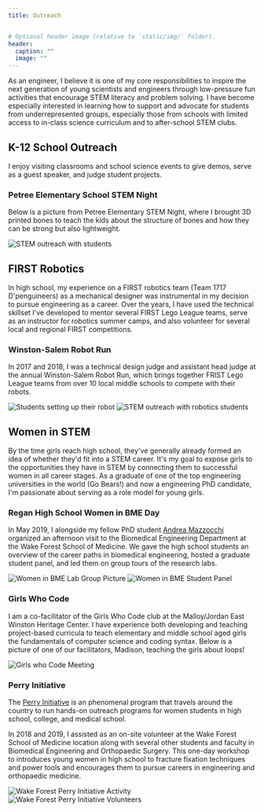 ```yaml
---
title: Outreach


# Optional header image (relative to `static/img/` folder).
header:
  caption: ""
  image: ""
---
```


As an engineer, I believe it is one of my core responsibilities to inspire the next generation of young scientists and engineers through low-pressure fun activities that encourage STEM literacy and problem solving. I have become especially interested in learning how to support and advocate for students from underrepresented groups, especially those from schools with limited access to in-class science curriculum and to after-school STEM clubs. 

## K-12 School Outreach
I enjoy visiting classrooms and school science events to give demos, serve as a guest speaker, and judge student projects. 

### Petree Elementary School STEM Night
Below is a picture from Petree Elementary STEM Night, where I brought 3D printed bones to teach the kids about the structure of bones and how they can be strong but also lightweight. 

![STEM outreach with students](outreach_petree_2019.jpg)

## FIRST Robotics
In high school, my experience on a FIRST robotics team (Team 1717 D'penguineers) as a mechanical designer was instrumental in my decision to pursue engineering as a career. Over the years, I have used the technical skillset I've developed to mentor several FIRST Lego League teams, serve as an instructor for robotics summer camps, and also volunteer for several local and regional FIRST competitions. 

### Winston-Salem Robot Run
In 2017 and 2018, I was a technical design judge and assistant head judge at the annual Winston-Salem Robot Run, which brings together FRIST Lego League teams from over 10 local middle schools to compete with their robots.

![Students setting up their robot](outreach_RobotRun_2017.jpg)
![STEM outreach with robotics students](outreach_RobotRun_2018.jpg)

## Women in STEM
By the time girls reach high school, they've generally already formed an idea of whether they'd fit into a STEM career. It's my goal to expose girls to the opportunities they have in STEM by connecting them to successful women in all career stages. As a graduate of one of the top engineering universities in the world (Go Bears!) and now a engineering PhD candidate, I'm passionate about serving as a role model for young girls. 

### Regan High School Women in BME Day
In May 2019, I alongside my fellow PhD student [Andrea Mazzocchi](https://twitter.com/A_Mazzocchi) organized an afternoon visit to the Biomedical Engineering Department at the Wake Forest School of Medicine. We gave the high school students an overview of the career paths in biomedical engineering, hosted a graduate student panel, and led them on group tours of the research labs. 

![Women in BME Lab Group Picture](outreach_regan_2019_3.jpg)
![Women in BME Student Panel](outreach_regan_2019_2.jpg)

### Girls Who Code
I am a co-facilitator of the Girls Who Code club at the Malloy/Jordan East Winston Heritage Center.  I have experience both developing and teaching project-based curricula to teach elementary and middle school aged girls the fundamentals of computer science and coding syntax. Below is a picture of one of our facilitators, Madison, teaching the girls about loops! 

![Girls who Code Meeting](outreach_GWC_2019.jpg)

### Perry Initiative
The [Perry Initiative](https://perryinitiative.org) is an phenomenal program that travels around the country to run hands-on outreach programs for women students in high school, college, and medical school. 

In 2018 and 2019, I assisted as an on-site volunteer at the Wake Forest School of Medicine location along with several other students and faculty in Biomedical Engineering and Orthopaedic Surgery. This one-day workshop to introduces young women in high school to fracture fixation techniques and power tools and encourages them to pursue careers in engineering and orthopaedic medicine. 

![Wake Forest Perry Initiative Activity](outreach_perry_initiative_2019_2.jpg)
![Wake Forest Perry Initiative Volunteers](outreach_perry_initiative_2019.jpg)

